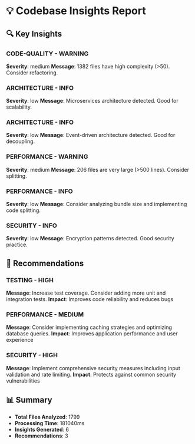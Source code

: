 # 💡 Codebase Insights Report

## 🔍 Key Insights

### CODE-QUALITY - WARNING
**Severity**: medium
**Message**: 1382 files have high complexity (>50). Consider refactoring.

### ARCHITECTURE - INFO
**Severity**: low
**Message**: Microservices architecture detected. Good for scalability.

### ARCHITECTURE - INFO
**Severity**: low
**Message**: Event-driven architecture detected. Good for decoupling.

### PERFORMANCE - WARNING
**Severity**: medium
**Message**: 206 files are very large (>500 lines). Consider splitting.

### PERFORMANCE - INFO
**Severity**: low
**Message**: Consider analyzing bundle size and implementing code splitting.

### SECURITY - INFO
**Severity**: low
**Message**: Encryption patterns detected. Good security practice.

## 🎯 Recommendations

### TESTING - HIGH
**Message**: Increase test coverage. Consider adding more unit and integration tests.
**Impact**: Improves code reliability and reduces bugs

### PERFORMANCE - MEDIUM
**Message**: Consider implementing caching strategies and optimizing database queries.
**Impact**: Improves application performance and user experience

### SECURITY - HIGH
**Message**: Implement comprehensive security measures including input validation and rate limiting.
**Impact**: Protects against common security vulnerabilities

## 📊 Summary

- **Total Files Analyzed**: 1799
- **Processing Time**: 181040ms
- **Insights Generated**: 6
- **Recommendations**: 3

